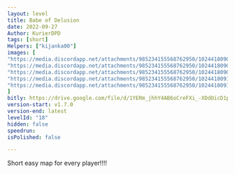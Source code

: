 ```yaml
---
layout: level
title: Babe of Delusion
date: 2022-09-27
Author: KurierDPD
tags: [short]
Helpers: ["kijanka00"]
images: [
"https://media.discordapp.net/attachments/985234155568762950/1024418090026537051/1_-_Brajo.png?width=1606&height=904",
"https://media.discordapp.net/attachments/985234155568762950/1024418090475331655/2_-_Brajo.png?width=1606&height=904",
"https://media.discordapp.net/attachments/985234155568762950/1024418090869604362/3_-_Brajo.png?width=1606&height=904",
"https://media.discordapp.net/attachments/985234155568762950/1024418091255468112/4_-_Brajo.png?width=1606&height=904",
"https://media.discordapp.net/attachments/985234155568762950/1024418091586822206/5_-_Brajo.png?width=1606&height=904"
]
bitly: https://drive.google.com/file/d/1YERm_jhhY4AB6oCreFXi_-XDdOicD1pd/view?usp=sharing
version-start: v1.7.0
version-end: latest
levelId: "18"
hidden: false
speedrun:
isPolished: false

---
```


Short easy map for every player!!!!
<!-- more -->
<!-- DISCLAIMER FOR RPC IMAGE, USE _ws016 -->

